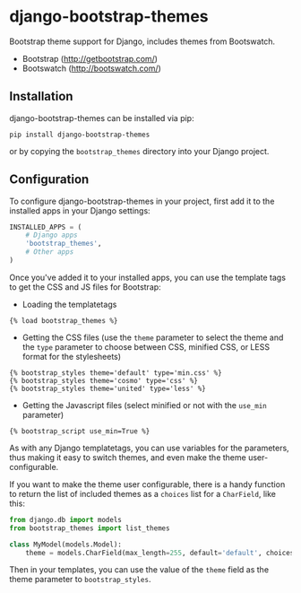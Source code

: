 django-bootstrap-themes
=======================

Bootstrap theme support for Django, includes themes from Bootswatch.

  * Bootstrap (http://getbootstrap.com/)
  * Bootswatch (http://bootswatch.com/)

Installation
------------

django-bootstrap-themes can be installed via pip:

```shell
pip install django-bootstrap-themes
```

or by copying the `bootstrap_themes` directory into your Django project.

Configuration
-------------

To configure django-bootstrap-themes in your project, first add it to
the installed apps in your Django settings:

```python
INSTALLED_APPS = (
    # Django apps
    'bootstrap_themes',
    # Other apps
)
```

Once you've added it to your installed apps, you can use the template
tags to get the CSS and JS files for Bootstrap:

  * Loading the templatetags

```django
{% load bootstrap_themes %}
```

  * Getting the CSS files (use the `theme` parameter to select the theme
    and the `type` parameter to choose between CSS, minified CSS, or LESS
    format for the stylesheets)

```django
{% bootstrap_styles theme='default' type='min.css' %}
{% bootstrap_styles theme='cosmo' type='css' %}
{% bootstrap_styles theme='united' type='less' %}
```

  * Getting the Javascript files (select minified or not with the
    `use_min` parameter)

```django
{% bootstrap_script use_min=True %}
```

As with any Django templatetags, you can use variables for the
parameters, thus making it easy to switch themes, and even make the
theme user-configurable.

If you want to make the theme user configurable, there is a handy
function to return the list of included themes as a `choices` list for
a `CharField`, like this:

```python
from django.db import models
from bootstrap_themes import list_themes

class MyModel(models.Model):
    theme = models.CharField(max_length=255, default='default', choices=list_themes())
```

Then in your templates, you can use the value of the `theme` field as the
theme parameter to `bootstrap_styles`.
